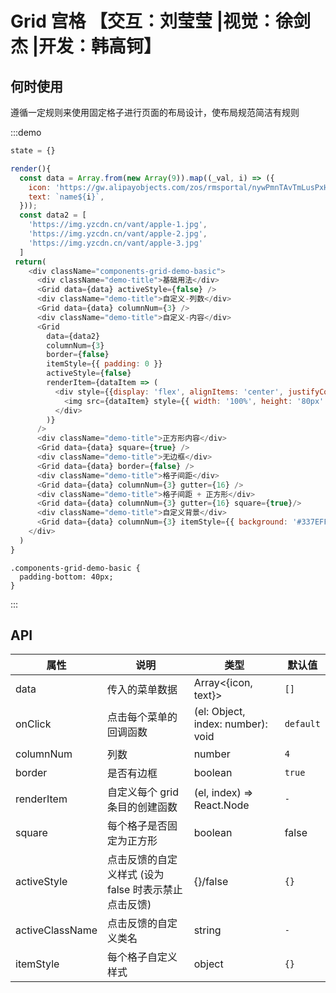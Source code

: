 # Grid 宫格 【交互：刘莹莹 |视觉：徐剑杰 |开发：韩高钶】

## 何时使用

遵循一定规则来使用固定格子进行页面的布局设计，使布局规范简洁有规则

:::demo

```js
state = {}

render(){
  const data = Array.from(new Array(9)).map((_val, i) => ({
    icon: 'https://gw.alipayobjects.com/zos/rmsportal/nywPmnTAvTmLusPxHPSu.png',
    text: `name${i}`,
  }));
  const data2 = [
    'https://img.yzcdn.cn/vant/apple-1.jpg',
    'https://img.yzcdn.cn/vant/apple-2.jpg',
    'https://img.yzcdn.cn/vant/apple-3.jpg'
  ]
 return(
    <div className="components-grid-demo-basic">
      <div className="demo-title">基础用法</div>
      <Grid data={data} activeStyle={false} />
      <div className="demo-title">自定义-列数</div>
      <Grid data={data} columnNum={3} />
      <div className="demo-title">自定义-内容</div>
      <Grid
        data={data2}
        columnNum={3}
        border={false}
        itemStyle={{ padding: 0 }}
        activeStyle={false}
        renderItem={dataItem => (
          <div style={{display: 'flex', alignItems: 'center', justifyContent: 'center', height: '100%'}}>
            <img src={dataItem} style={{ width: '100%', height: '80px' }} alt="" />
          </div>
        )}
      />
      <div className="demo-title">正方形内容</div>
      <Grid data={data} square={true} />
      <div className="demo-title">无边框</div>
      <Grid data={data} border={false} />
      <div className="demo-title">格子间距</div>
      <Grid data={data} columnNum={3} gutter={16} />
      <div className="demo-title">格子间距 + 正方形</div>
      <Grid data={data} columnNum={3} gutter={16} square={true}/>
      <div className="demo-title">自定义背景</div>
      <Grid data={data} columnNum={3} itemStyle={{ background: '#337EFF' }} />
    </div>
  )
}
```

```less
.components-grid-demo-basic {
  padding-bottom: 40px;
}
```

:::

## API

| 属性 | 说明         | 类型                                            | 默认值    |
| ---- | ------------ | ----------------------------------------------- | --------- |
| data | 传入的菜单数据 | Array<{icon, text}> | `[]` |
| onClick | 点击每个菜单的回调函数 | (el: Object, index: number): void | `default` |
| columnNum | 列数 | number | `4` |
| border | 是否有边框 | boolean | `true` |
| renderItem | 自定义每个 grid 条目的创建函数 | (el, index) => React.Node | `-` |
| square|	每个格子是否固定为正方形 | boolean | false |
| activeStyle | 点击反馈的自定义样式 (设为 false 时表示禁止点击反馈) | {}/false | `{}` |
| activeClassName | 点击反馈的自定义类名 | string | `-` |
| itemStyle | 每个格子自定义样式 | object | `{}` |